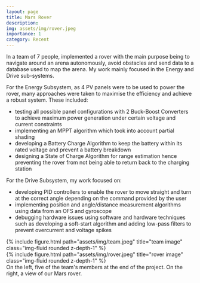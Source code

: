 ```yaml
---
layout: page
title: Mars Rover
description: 
img: assets/img/rover.jpeg
importance: 1
category: Recent
---
```

In a team of 7 people, implemented a rover with the main purpose being to navigate around an arena autonomously, avoid obstacles and send data to a database used to map the arena. My work mainly focused in the Energy and Drive sub-systems.

For the Energy Subsystem, as 4 PV panels were to be used to power the rover, many approaches were taken to maximise the efficiency and achieve a robust system. These included:
- testing all possible panel configurations with 2 Buck-Boost Converters to achieve maximum power generation under certain voltage and current constraints
- implementing an MPPT algorithm which took into account partial shading
- developing a Battery Charge Algorithm to keep the battery within its rated voltage and prevent a battery breakdown
- designing a State of Charge Algorithm for range estimation hence preventing the rover from not being able to return back to the charging station

For the Drive Subsystem, my work focused on:
- developing PID controllers to enable the rover to move straight and turn at the correct angle depending on the command provided by the user
- implementing position and angle/distance measurement algorithms using data from an OFS and gyroscope
- debugging hardware issues using software and hardware techniques such as developing a soft-start algorithm and adding low-pass filters to prevent overcurrent and voltage spikes


<div class="row">
    <div class="col-sm mt-3 mt-md-0">
        {% include figure.html path="assets/img/team.jpeg" title="team image" class="img-fluid rounded z-depth-1" %}
    </div>
    <div class="col-sm mt-3 mt-md-0">
        {% include figure.html path="assets/img/rover.jpeg" title="rover image" class="img-fluid rounded z-depth-1" %}
    </div>

</div>
<div class="caption">
    On the left, five of the team's members at the end of the project. On the right, a view of our Mars rover.
</div>
